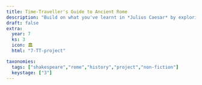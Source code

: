 ```yaml
---
title: Time-Traveller's Guide to Ancient Rome
description: "Build on what you've learnt in *Julius Caesar* by exploring life Ancient Rome with this fun project."
draft: false
extra:
  year: 7
  ks: 3
  icon: 🏛️
  html: "7-TT-project"

taxonomies:
  tags: ["shakespeare","rome","history","project","non-fiction"]
  keystage: ["3"]
---
```

